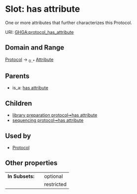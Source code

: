 
# Slot: has attribute


One or more attributes that further characterizes this Protocol.

URI: [GHGA:protocol_has_attribute](https://w3id.org/GHGA/protocol_has_attribute)


## Domain and Range

[Protocol](Protocol.md) &#8594;  <sub>0..\*</sub> [Attribute](Attribute.md)

## Parents

 *  is_a: [has attribute](has_attribute.md)

## Children

 *  [library preparation protocol➞has attribute](library_preparation_protocol_has_attribute.md)
 *  [sequencing protocol➞has attribute](sequencing_protocol_has_attribute.md)

## Used by

 * [Protocol](Protocol.md)

## Other properties

|  |  |  |
| --- | --- | --- |
| **In Subsets:** | | optional |
|  | | restricted |

